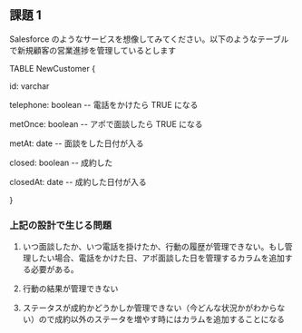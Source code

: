 ## 課題 1

Salesforce のようなサービスを想像してみてください。以下のようなテーブルで新規顧客の営業進捗を管理しているとします

TABLE NewCustomer {

id: varchar

telephone: boolean -- 電話をかけたら TRUE になる

metOnce: boolean -- アポで面談したら TRUE になる

metAt: date -- 面談をした日付が入る

closed: boolean -- 成約した

closedAt: date -- 成約した日付が入る

}

### 上記の設計で生じる問題

1. いつ面談したか、いつ電話を掛けたか、行動の履歴が管理できない。もし管理したい場合、電話をかけた日、アポ面談した日を管理するカラムを追加する必要がある。

2. 行動の結果が管理できない

3. ステータスが成約かどうかしか管理できない（今どんな状況かがわからない）ので成約以外のステータを増やす時にはカラムを追加することになる

